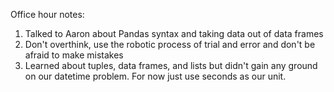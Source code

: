 Office hour notes:
1) Talked to Aaron about Pandas syntax and taking data out of data frames 
2) Don't overthink, use the robotic process of trial and error and don't be afraid to make mistakes
3) Learned about tuples, data frames, and lists but didn't gain any ground on our datetime problem. For now
just use seconds as our unit.

